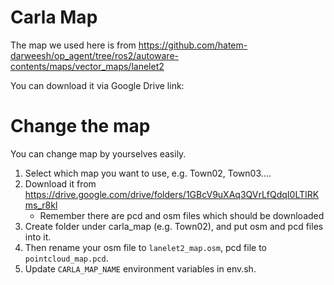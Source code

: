 # Carla Map

The map we used here is from https://github.com/hatem-darweesh/op_agent/tree/ros2/autoware-contents/maps/vector_maps/lanelet2

You can download it via Google Drive link: 

# Change the map

You can change map by yourselves easily.

1. Select which map you want to use, e.g. Town02, Town03....
2. Download it from https://drive.google.com/drive/folders/1GBcV9uXAq3QVrLfQdqI0LTIRKms_r8kl
    - Remember there are pcd and osm files which should be downloaded
3. Create folder under carla_map (e.g. Town02), and put osm and pcd files into it.
4. Then rename your osm file to `lanelet2_map.osm`, pcd file to `pointcloud_map.pcd`.
5. Update `CARLA_MAP_NAME` environment variables in env.sh.

